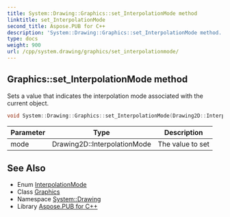 ```yaml
---
title: System::Drawing::Graphics::set_InterpolationMode method
linktitle: set_InterpolationMode
second_title: Aspose.PUB for C++
description: 'System::Drawing::Graphics::set_InterpolationMode method. Sets a value that indicates the interpolation mode associated with the current object in C++.'
type: docs
weight: 900
url: /cpp/system.drawing/graphics/set_interpolationmode/
---
```

## Graphics::set_InterpolationMode method


Sets a value that indicates the interpolation mode associated with the current object.

```cpp
void System::Drawing::Graphics::set_InterpolationMode(Drawing2D::InterpolationMode mode)
```


| Parameter | Type | Description |
| --- | --- | --- |
| mode | Drawing2D::InterpolationMode | The value to set |

## See Also

* Enum [InterpolationMode](../../../system.drawing.drawing2d/interpolationmode/)
* Class [Graphics](../)
* Namespace [System::Drawing](../../)
* Library [Aspose.PUB for C++](../../../)
